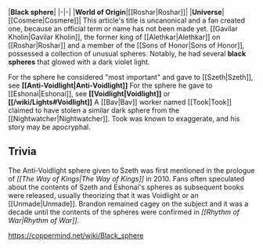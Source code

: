 |**Black sphere**|
|-|-|
|**World of Origin**|[[Roshar\|Roshar]]|
|**Universe**|[[Cosmere\|Cosmere]]|
This article's title is uncanonical and a fan created one, because an official term or name has not been made yet.
[[Gavilar Kholin\|Gavilar Kholin]], the former king of [[Alethkar\|Alethkar]] on [[Roshar\|Roshar]] and a member of the [[Sons of Honor\|Sons of Honor]], possessed a collection of unusual spheres. Notably, he had several **black spheres** that glowed with a dark violet light.

For the sphere he considered "most important" and gave to [[Szeth\|Szeth]], see **[[Anti-Voidlight\|Anti-Voidlight]]**
For the sphere he gave to [[Eshonai\|Eshonai]], see **[[Voidlight\|Voidlight]]** or **[[/wiki/Lights#Voidlight]]**
A [[Bav\|Bav]] worker named [[Took\|Took]] claimed to have stolen a similar dark sphere from the [[Nightwatcher\|Nightwatcher]]. Took was known to exaggerate, and his story may be apocryphal.

## Trivia
The Anti-Voidlight sphere given to Szeth was first mentioned in the prologue of *[[The Way of Kings\|The Way of Kings]]* in 2010. Fans often speculated about the contents of Szeth and Eshonai's spheres as subsequent books were released, usually theorizing that it was Voidlight or an [[Unmade\|Unmade]]. Brandon remained cagey on the subject and it was a decade until the contents of the spheres were confirmed in *[[Rhythm of War\|Rhythm of War]]*.


https://coppermind.net/wiki/Black_sphere